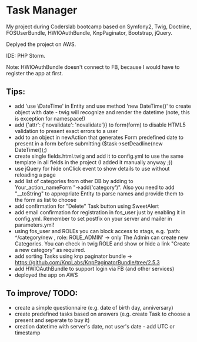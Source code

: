Task Manager
============
My project during Coderslab bootcamp based on Symfony2, Twig, Doctrine, FOSUserBundle, HWIOAuthBundle, KnpPaginator, Bootstrap, jQuery.

Deplyed the project on AWS.

IDE: PHP Storm.

Note: HWIOAuthBundle doesn't connect to FB, because I would have to register the app at first.

## Tips:
- add 'use \DateTime' in Entity and use method 'new DateTime()' to create object with date - twig will recognize and render the datetime (note, this is exception for namespace!)
- add {'attr': {'novalidate': 'novalidate'}} to form(form) to disable HTML5 validation to present exact errors to a user
- add to an object in newAction that generates Form predefined date to present in a form before submitting ($task->setDeadline(new DateTime());)
- create single fields.html.twig and add it to config.yml to use the same template in all fields in the project (I added it manually anyway ;))
- use jQuery for hide onClick event to show details to use without reloading a page
- add list of categories from other DB by adding to Your_action_nameForm "->add('category')". Also you need to add "__toString" to appropriate Entity to parse names and provide them to the form as list to choose
- add confirmation for "Delete" Task button using SweetAlert
- add email confirmation for registration in fos_user just by enabling it in config.yml. Remember to set postfix on your server and mailer in parameters.yml!
- using fos_user and ROLEs you can block access to stags, e.g. 'path: ^/category/new , role: ROLE_ADMIN' -> only The Admin can create new Categories. You can check in twig ROLE and show or hide a link "Create a new category" as required.
- add sorting Tasks using knp paginator bundle -> https://github.com/KnpLabs/KnpPaginatorBundle/tree/2.5.3 
- add HWIOAuthBundle to support login via FB (and other services)
- deployed the app on AWS

## To improve/ TODO:
- create a simple questionnaire (e.g. date of birth day, anniversary)
- create predefined tasks based on answers (e.g. create Task to choose a present and seperate to buy it)
- creation datetime with server's date, not user's date - add UTC or timestamp

